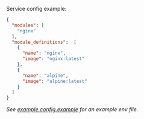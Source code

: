 Service config example:

```json
{
  "modules": [
    "nginx"
  ],
  "module_definitions":  [
    {
      "name": "nginx",
      "image": "nginx:latest"
    },
    {
      "name": "alpine",
      "image": "alpine:latest"
    }
  ]
}
```

_See [example.config.example](example.config.json) for an example env file._
